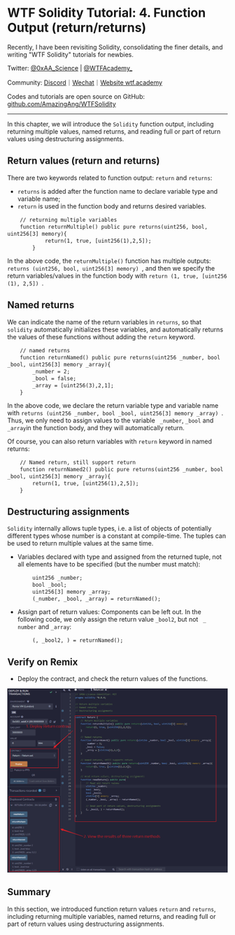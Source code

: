 # WTF Solidity Tutorial: 4. Function Output (return/returns)

Recently, I have been revisiting Solidity, consolidating the finer details, and writing "WTF Solidity" tutorials for newbies. 

Twitter: [@0xAA_Science](https://twitter.com/0xAA_Science) | [@WTFAcademy_](https://twitter.com/WTFAcademy_)

Community: [Discord](https://discord.gg/5akcruXrsk)｜[Wechat](https://docs.google.com/forms/d/e/1FAIpQLSe4KGT8Sh6sJ7hedQRuIYirOoZK_85miz3dw7vA1-YjodgJ-A/viewform?usp=sf_link)｜[Website wtf.academy](https://wtf.academy)

Codes and tutorials are open source on GitHub: [github.com/AmazingAng/WTFSolidity](https://github.com/AmazingAng/WTFSolidity)


-----

In this chapter, we will introduce the `Solidity` function output, including returning multiple values, named returns, and reading full or part of return values using destructuring assignments. 

## Return values (return and returns)
There are two keywords related to function output: `return` and `returns`:
- `returns` is added after the function name to declare variable type and variable name;
- `return` is used in the function body and returns desired variables.

```solidity
    // returning multiple variables
    function returnMultiple() public pure returns(uint256, bool, uint256[3] memory){
            return(1, true, [uint256(1),2,5]);
        }
```
In the above code, the `returnMultiple()` function has multiple outputs: `returns (uint256, bool, uint256[3] memory) `, and then we specify the return variables/values in the function body with `return (1, true, [uint256 (1), 2,5]) `.

## Named returns
We can indicate the name of the return variables in `returns`, so that `solidity` automatically initializes these variables, and automatically returns the values of these functions without adding the `return` keyword.

```solidity
    // named returns
    function returnNamed() public pure returns(uint256 _number, bool _bool, uint256[3] memory _array){
        _number = 2;
        _bool = false; 
        _array = [uint256(3),2,1];
    }
```
In the above code, we declare the return variable type and variable name with `returns (uint256 _number, bool _bool, uint256[3] memory _array) `. Thus, we only need to assign values to the variable ` _number`, ` _bool ` and ` _array `in the function body, and they will automatically return.

Of course, you can also return variables with `return` keyword in named returns:
```solidity
    // Named return, still support return
    function returnNamed2() public pure returns(uint256 _number, bool _bool, uint256[3] memory _array){
        return(1, true, [uint256(1),2,5]);
    }
```
## Destructuring assignments
`Solidity` internally allows tuple types, i.e. a list of objects of potentially different types whose number is a constant at compile-time. The tuples can be used to return multiple values at the same time.

- Variables declared with type and assigned from the returned tuple, not all elements have to be specified (but the number must match):
```solidity
        uint256 _number;
        bool _bool;
        uint256[3] memory _array;
        (_number, _bool, _array) = returnNamed();
```
- Assign part of return values: Components can be left out. In the following code, we only assign the return value ` _bool2 `, but not ` _ number` and ` _array `:
```solidity
        (, _bool2, ) = returnNamed();
```

## Verify on Remix
- Deploy the contract, and check the return values of the functions.

![](./img/4-1.png)


## Summary
In this section, we introduced function return values `return` and `returns`, including returning multiple variables, named returns, and reading full or part of return values using destructuring assignments. 





